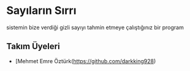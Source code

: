 # Sayıların Sırrı

sistemin bize verdiği gizli sayıyı tahmin etmeye çalıştığınız bir program

## Takım Üyeleri

  -  [Mehmet Emre Öztürk(https://github.com/darkking928)
